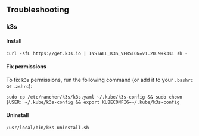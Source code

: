 ## Troubleshooting

### k3s

#### Install 

```shell
curl -sfL https://get.k3s.io | INSTALL_K3S_VERSION=v1.20.9+k3s1 sh -
```

#### Fix permissions

To fix `k3s` permissions, run the following command (or add it to your `.bashrc` or `.zshrc`):

```shell
sudo cp /etc/rancher/k3s/k3s.yaml ~/.kube/k3s-config && sudo chown $USER: ~/.kube/k3s-config && export KUBECONFIG=~/.kube/k3s-config
```

#### Uninstall

```shell
/usr/local/bin/k3s-uninstall.sh
```
